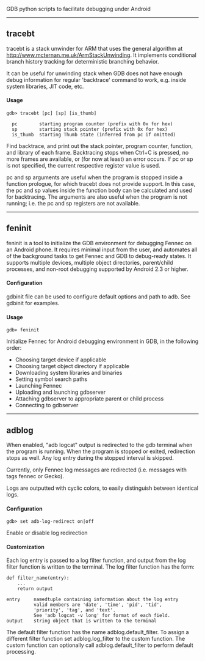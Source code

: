 GDB python scripts to facilitate debugging under Android

---

## tracebt

tracebt is a stack unwinder for ARM that uses the general algorithm at <http://www.mcternan.me.uk/ArmStackUnwinding>. It implements conditional branch history tracking for deterministic branching behavior.

It can be useful for unwinding stack when GDB does not have enough debug information for regular 'backtrace' command to work, e.g. inside system libraries, JIT code, etc.

#### Usage

    gdb> tracebt [pc] [sp] [is_thumb]

      pc        starting program counter (prefix with 0x for hex)
      sp        starting stack pointer (prefix with 0x for hex)
      is_thumb  starting Thumb state (inferred from pc if omitted)

Find backtrace, and print out the stack pointer, program counter, function, and library of each frame. Backtracing stops when Ctrl+C is pressed, no more frames are available, or (for now at least) an error occurs. If pc or sp is not specified, the current respective register value is used.

pc and sp arguments are useful when the program is stopped inside a function prologue, for which tracebt does not provide support. In this case, the pc and sp values inside the function body can be calculated and used for backtracing. The arguments are also useful when the program is not running; i.e. the pc and sp registers are not available.

---

## feninit

feninit is a tool to initialize the GDB environment for debugging Fennec on an Android phone. It requires minimal input from the user, and automates all of the background tasks to get Fennec and GDB to debug-ready states. It supports multiple devices, multiple object directories, parent/child processes, and non-root debugging supported by Android 2.3 or higher.

#### Configuration

gdbinit file can be used to configure default options and path to adb. See gdbinit for examples.

#### Usage

    gdb> feninit

Initialize Fennec for Android debugging environment in GDB, in the following order:

* Choosing target device if applicable
* Choosing target object directory if applicable
* Downloading system libraries and binaries
* Setting symbol search paths
* Launching Fennec
* Uploading and launching gdbserver
* Attaching gdbserver to appropriate parent or child process
* Connecting to gdbserver

---

## adblog

When enabled, "adb logcat" output is redirected to the gdb terminal when the program is running. When the program is stopped or exited, redirection stops as well. Any log entry during the stopped interval is skipped.

Currently, only Fennec log messages are redirected (i.e. messages with tags fennec or Gecko).

Logs are outputted with cyclic colors, to easily distinguish between identical logs.

#### Configuration

    gdb> set adb-log-redirect on|off

Enable or disable log redirection

#### Customization

Each log entry is passed to a log filter function, and output from the log filter function is written to the terminal. The log filter function has the form:

    def filter_name(entry):
        ...
        return output

    entry     namedtuple containing information about the log entry
              valid members are 'date', 'time', 'pid', 'tid',
              'priority', 'tag', and 'text'.
              See 'adb logcat -v long' for format of each field.
    output    string object that is written to the terminal

The default filter function has the name adblog.default_filter. To assign a different filter function set adblog.log_filter to the custom function. The custom function can optionally call adblog.default_filter to perform default processing.

